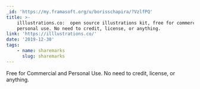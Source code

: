 ```yaml
---
_id: 'https://my.framasoft.org/u/borisschapira/?VzlfPQ'
title: >-
    illlustrations.co:  open source illustrations kit, free for commercial and
    personal use. No need to credit, license, or anything.
link: 'https://illlustrations.co/'
date: '2019-12-30'
tags:
    - name: sharemarks
      slug: sharemarks
---
```


<div class="markdown"><p>Free for Commercial and Personal Use. No need to credit, license, or anything.
</p></div>
